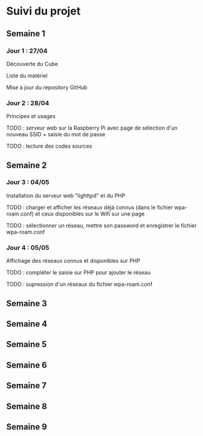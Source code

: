 # Suivi du projet 


## Semaine 1

### Jour 1 : 27/04

Découverte du Cube

Liste du matériel

Mise à jour du repository GitHub

### Jour 2 : 28/04

Principes et usages

TODO : serveur web sur la Raspberry Pi avec page de sélection d'un nouveau SSID + saisie du mot de passe

TODO : lecture des codes sources

## Semaine 2

### Jour 3 : 04/05

Installation du serveur web "lighttpd" et du PHP

TODO : charger et afficher les réseaux déjà connus (dans le fichier wpa-roam.conf) et ceux disponibles sur le Wifi sur une          page

TODO : sélectionner un réseau, mettre son password et enregistrer le fichier wpa-roam.conf

### Jour 4 : 05/05

Affichage des réseaux connus et disponibles sur PHP

TODO : compléter le saisie sur PHP pour ajouter le réseau

TODO : supression d'un réseaux du fichier wpa-roam.conf

## Semaine 3

## Semaine 4

## Semaine 5

## Semaine 6

## Semaine 7

## Semaine 8

## Semaine 9
